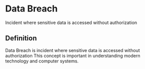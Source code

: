 # Data Breach

Incident where sensitive data is accessed without authorization

## Definition
Data Breach is incident where sensitive data is accessed without authorization This concept is important in understanding modern technology and computer systems.
